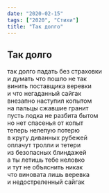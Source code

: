 ```yaml
---
date: "2020-02-15"
tags: ["2020", "Стихи"]
title: "Так долго"
---
```


## Так долго

так долго падать без страховки<br>
и думать что пошло не так<br>
винить поставщика веревки<br>
и что негаданный сайгак<br>
внезапно наступил копытом<br>
на пальцы сжавшие гранит<br>
пусть лодка не разбита бытом<br>
но нет спасенья от копыт<br>
теперь нелепую потерю<br>
в кругу диванных рубежей<br>
оплачут тролли и тетери<br>
из безопасных блиндажей<br>
а ты летишь тебе неловко<br>
и тут не объяснить никак<br>
что виновата лишь веревка<br>
и недостреленный сайгак<br>
